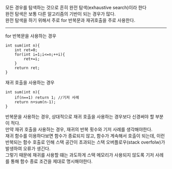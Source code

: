 모든 경우를 탐색하는 것으로 흔히 완전 탐색(exhaustive search)이라 한다<br>
완전 탐색은 보통 다른 알고리즘의 기반이 되는 경우가 많다.<br>
완전 탐색을 하기 위해서 주로 for 반복문과 재귀호출을 주로 사용한다.<br>
<hr>
for 반복문을 사용하는 경우

```
int sum(int n){
    int ret=0;
    for(int i=1;i<=n;++i){
        ret+=i;
    }
    return ret;
}
```
재귀 호출을 사용하는 경우
```
int sum(int n){
    if(n==1) return 1; //기저 사례
    return n+sum(n-1);
}
```
반복문을 사용하는 경우, 상대적으로 재귀 호출을 사용하는 경우보다 신경써야 할 부분이 적다.<br>
만약 재귀 호출을 사용하는 경우, 재귀의 반복 횟수와 기저 사례를 생각해야한다.<br>
재귀 함수를 이용하다보면 함수가 종료되지 않고, 함수가 계속해서 호출이 되는데, 이런 반복되는 함수 호출로 인해 스택 공간이 초과되는 스택 오버플로우(stack overfolw)가 발생하여 오류가 생긴다.<br>
그렇기 때문에 재귀를 사용할 떄는 과도하게 스택 메모리가 사용되지 않도록 기저 사례를 통해 함수 종료 조건을 제대로 명시해야한다.<br>
